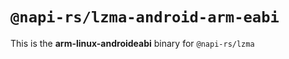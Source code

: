 # `@napi-rs/lzma-android-arm-eabi`

This is the **arm-linux-androideabi** binary for `@napi-rs/lzma`
